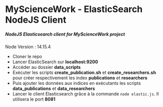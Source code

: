 # MyScienceWork - ElasticSearch NodeJS Client 

##### NodeJS Elasticsearch client for MyScienceWork project
Node Version : 14.15.4

* Cloner le repo
* Lancer ElasticSearch sur **localhost:9200**
* Accéder au dossier **data_scripts**
* Exécuter les scripts **create_publication.sh** et **create_researchers.sh** pour créer respectivement les index **publications** et **researchers**
* Puis ajouter les données aux indices en exécutants les scripts **data_publications** et **data_researchers**
* Lancer le client Elasticsearch grâce à la commande ```node elastic.js```. Il utilisera le port **8081**
